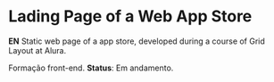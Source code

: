# Lading Page of a Web App Store

**EN**
Static web page of a app store, developed during a course of Grid Layout at Alura.

Formação front-end.
**Status**: Em andamento. 



